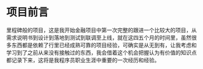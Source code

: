 # 项目前言
里程碑般的项目，这是我开始金融项目中第一次完整的跟进一个比较大的项目，从需求说明书到设计到落地到测试到联调至上线，就在这四五个月的时间里，虽然很多东西都是依赖了行里已经成熟可靠的项目经验，可确实是从无到有，让我考虑和学习到了之前从来没有接触过的东西，我会借着这个机会把握认为有价值的知识点都记录下来，这将是我程序员职业生涯中重要的一次经历和经验。